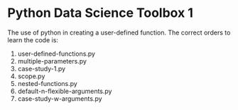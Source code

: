 # Python Data Science Toolbox 1
The use of python in creating a user-defined function. The correct orders to learn the code is:
1) user-defined-functions.py
2) multiple-parameters.py
3) case-study-1.py
4) scope.py
5) nested-functions.py
6) default-n-flexible-arguments.py
7) case-study-w-arguments.py
